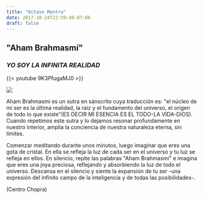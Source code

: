 ```yaml
---
title: "Octavo Mantra"
date: 2017-10-24T22:59:40-07:00
draft: false
---
```


## "Aham Brahmasmí"
### _YO SOY LA INFINITA REALIDAD_

{{< youtube 9K3PfugaMJ0 >}}

![](/images/mantra8-1.jpg)

Aham Brahmasmi  es un sutra en sánscrito cuya traducción es: "el núcleo de mi ser es la última realidad, la raíz y el fundamento del universo, el origen de todo lo que existe"(ES DECIR MI ESENCIA ES EL TODO-LA VIDA-DIOS). Cuando repetimos este sutra y lo dejamos resonar profundamente en nuestro interior, amplia la conciencia de nuestra naturaleza eterna, sin límites.

Comenzar meditando durante unos minutos, luego imaginar que eres una gota de cristal. En ella se refleja la luz de cada ser en el universo y tu luz se refleja en ellos. En silencio, repite las palabras "Aham Brahmasmi" e imagina que eres una joya preciosa, reflejando y absorbiendo la luz de todo el universo. Descansa en el silencio y siente la expansión de tu ser -una expresión del infinito campo de la inteligencia y de todas las posibilidades-.

(Centro Chopra)

